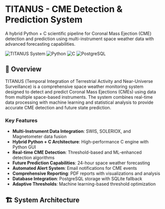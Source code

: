 # TITANUS - CME Detection & Prediction System

A hybrid Python + C scientific pipeline for Coronal Mass Ejection (CME) detection and prediction using multi-instrument space weather data with advanced forecasting capabilities.

![TITANUS System](https://img.shields.io/badge/TITANUS-CME%20Detection-blue) ![Python](https://img.shields.io/badge/Python-3.8+-green) ![C](https://img.shields.io/badge/C-Standard-orange) ![PostgreSQL](https://img.shields.io/badge/PostgreSQL-Database-blue)

## 🌟 Overview

TITANUS (Temporal Integration of Terrestrial Activity and Near-Universe Surveillance) is a comprehensive space weather monitoring system designed to detect and predict Coronal Mass Ejections (CMEs) using data from multiple space-based instruments. The system combines real-time data processing with machine learning and statistical analysis to provide accurate CME detection and future state prediction.

### Key Features

- **Multi-Instrument Data Integration**: SWIS, SOLERIOX, and Magnetometer data fusion
- **Hybrid Python + C Architecture**: High-performance C engine with Python GUI
- **Real-time CME Detection**: Threshold-based and ML-enhanced detection algorithms
- **Future Prediction Capabilities**: 24-hour space weather forecasting
- **Automated Alert System**: Email notifications for CME events
- **Comprehensive Reporting**: PDF reports with visualizations and analysis
- **Database Integration**: PostgreSQL storage with SQLite fallback
- **Adaptive Thresholds**: Machine learning-based threshold optimization

## 🏗️ System Architecture

